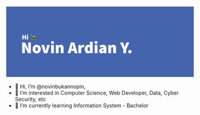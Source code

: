 ![Profile Image](banner.png)


- 👋 Hi, I’m @novinbukannopin, 
- 👀 I’m interested in Computer Science, Web Developer, Data, Cyber Security, etc
- 🌱 I’m currently learning Information System - Bachelor

<!---
novinbukannopin/novinbukannopin is a ✨ special ✨ repository because its `README.md` (this file) appears on your GitHub profile.
You can click the Preview link to take a look at your changes.
--->
